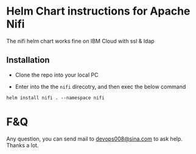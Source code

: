 # Helm Chart instructions for Apache Nifi 
The nifi helm chart works fine on IBM Cloud with ssl &amp; ldap

## Installation

* Clone the repo into your local PC

* Enter into the the `nifi` direcotry, and then exec the below command

```
helm install nifi . --namespace nifi
```
# F&Q

Any question, you can send mail to <devops008@sina.com> to ask help. Thanks a lot.
